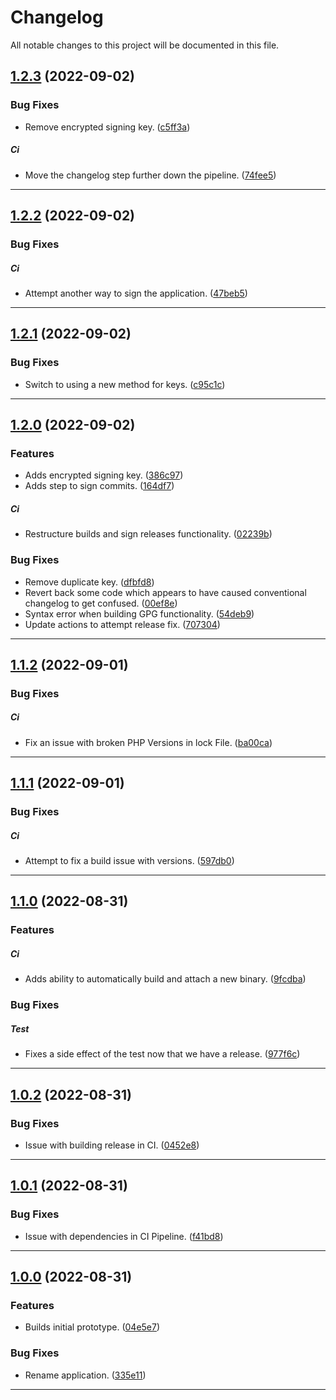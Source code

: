 <!--- BEGIN HEADER -->
# Changelog

All notable changes to this project will be documented in this file.
<!--- END HEADER -->

## [1.2.3](https://github.com/jaymeh/conventional-changelog-parser/compare/v1.2.2...v1.2.3) (2022-09-02)

### Bug Fixes

* Remove encrypted signing key. ([c5ff3a](https://github.com/jaymeh/conventional-changelog-parser/commit/c5ff3a4f4f77a6460fe6ead55915dbe884fac862))

##### Ci

* Move the changelog step further down the pipeline. ([74fee5](https://github.com/jaymeh/conventional-changelog-parser/commit/74fee51593792a8013c9940299e3d2fe298cd9b5))


---

## [1.2.2](https://github.com/jaymeh/conventional-changelog-parser/compare/v1.2.1...v1.2.2) (2022-09-02)

### Bug Fixes


##### Ci

* Attempt another way to sign the application. ([47beb5](https://github.com/jaymeh/conventional-changelog-parser/commit/47beb5c2f1dacc9eb41e0a4599cc84ff4739a981))


---

## [1.2.1](https://github.com/jaymeh/conventional-changelog-parser/compare/v1.2.0...v1.2.1) (2022-09-02)

### Bug Fixes

* Switch to using a new method for keys. ([c95c1c](https://github.com/jaymeh/conventional-changelog-parser/commit/c95c1c0debd2e8e4dc472776dffc5a139eb5ae8f))


---

## [1.2.0](https://github.com/jaymeh/conventional-changelog-parser/compare/v1.1.2...v1.2.0) (2022-09-02)

### Features

* Adds encrypted signing key. ([386c97](https://github.com/jaymeh/conventional-changelog-parser/commit/386c97a2cf6b112318229da41513c0c1e56335cb))
* Adds step to sign commits. ([164df7](https://github.com/jaymeh/conventional-changelog-parser/commit/164df7981572fe131fbdc585a4c6be2728c70efb))

##### Ci

* Restructure builds and sign releases functionality. ([02239b](https://github.com/jaymeh/conventional-changelog-parser/commit/02239b9c6a3b22a94a1546e6581cf60f32ada6be))

### Bug Fixes

* Remove duplicate key. ([dfbfd8](https://github.com/jaymeh/conventional-changelog-parser/commit/dfbfd8af89b02dccbf3de33bbfcf6389a067fd0a))
* Revert back some code which appears to have caused conventional changelog to get confused. ([00ef8e](https://github.com/jaymeh/conventional-changelog-parser/commit/00ef8e5d0bae63632993ae9abb00c17ad4b0a967))
* Syntax error when building GPG functionality. ([54deb9](https://github.com/jaymeh/conventional-changelog-parser/commit/54deb924491413874afc88d0ec43054f3e5d0af2))
* Update actions to attempt release fix. ([707304](https://github.com/jaymeh/conventional-changelog-parser/commit/707304eafd5f77b3ffe8c3b62bb1f032886954a4))


---

## [1.1.2](https://github.com/jaymeh/conventional-changelog-parser/compare/v1.1.1...v1.1.2) (2022-09-01)

### Bug Fixes


##### Ci

* Fix an issue with broken PHP Versions in lock File. ([ba00ca](https://github.com/jaymeh/conventional-changelog-parser/commit/ba00ca0d28bf4065a666e254dcd5ae6b037684c4))


---

## [1.1.1](https://github.com/jaymeh/conventional-changelog-parser/compare/v1.1.0...v1.1.1) (2022-09-01)

### Bug Fixes


##### Ci

* Attempt to fix a build issue with versions. ([597db0](https://github.com/jaymeh/conventional-changelog-parser/commit/597db0d120565635349a4eec325f0d56bd8b8a02))


---

## [1.1.0](https://github.com/jaymeh/conventional-changelog-parser/compare/v1.0.2...v1.1.0) (2022-08-31)

### Features


##### Ci

* Adds ability to automatically build and attach a new binary. ([9fcdba](https://github.com/jaymeh/conventional-changelog-parser/commit/9fcdba788d65868401577041d6697c181bb1a49e))

### Bug Fixes


##### Test

* Fixes a side effect of the test now that we have a release. ([977f6c](https://github.com/jaymeh/conventional-changelog-parser/commit/977f6ce476382237f9e6af31fe685afdc6cb2c8f))


---

## [1.0.2](https://github.com/jaymeh/conventional-changelog-parser/compare/v1.0.1...v1.0.2) (2022-08-31)

### Bug Fixes

* Issue with building release in CI. ([0452e8](https://github.com/jaymeh/conventional-changelog-parser/commit/0452e8852b81a8c15c6be4cd83097e4e1a475f1d))


---

## [1.0.1](https://github.com/jaymeh/conventional-changelog-parser/compare/v1.0.0...v1.0.1) (2022-08-31)

### Bug Fixes

* Issue with dependencies in CI Pipeline. ([f41bd8](https://github.com/jaymeh/conventional-changelog-parser/commit/f41bd8c91618ee6748a83cf4f6503eb35787658a))


---

## [1.0.0](https://github.com/jaymeh/conventional-changelog-parser/compare/d34139d7e47f8f8c146019dc102a377cc5e097ac...v1.0.0) (2022-08-31)

### Features

* Builds initial prototype. ([04e5e7](https://github.com/jaymeh/conventional-changelog-parser/commit/04e5e74e0953c36a0b47afd63777997768deb2d9))

### Bug Fixes

* Rename application. ([335e11](https://github.com/jaymeh/conventional-changelog-parser/commit/335e11a1c28c8ff3087a28f2f4a0a9d77598d040))


---

